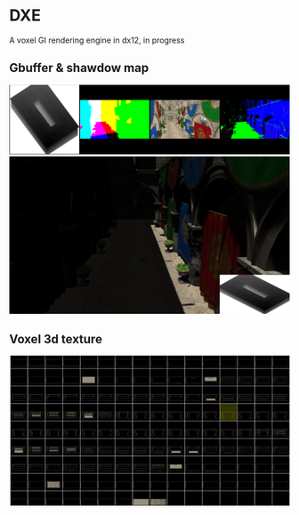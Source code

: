 # DXE
A voxel GI rendering engine in dx12, in progress

## Gbuffer & shawdow map
![](sc/gb.PNG)
![](sc/sm.PNG)

## Voxel 3d texture
![](sc/voxeltex.PNG)

